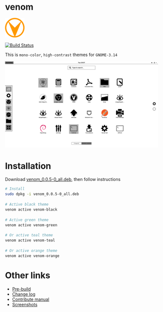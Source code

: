 # venom

![venom-logo](asset/venom-64.png)

[![Build Status](https://travis-ci.org/kevin-leptons/venom.svg?branch=master)](https://travis-ci.org/kevin-leptons/venom)

This is `mono-color`, `high-contrast` themes for `GNOME-3.14`

![venom-green](asset/venom-black.png)

# Installation

Download [venom_0.0.5-0_all.deb](https://drive.google.com/open?id=0B6Eqm2oY7b1vaXpWZzM4dU1XeE0), then follow instructions

```bash
# Install
sudo dpkg -i venom_0.0.5-0_all.deb

# Active black theme
venom active venom-black

# Active green theme
venom active venom-green

# Or active teal theme
venom active venom-teal

# Or active orange theme
venom active venom-orange
```

# Other links

- [Pre-build](doc/legacy-version.md)
- [Change log](changelog.md)
- [Contribute manual](doc/dev.md)
- [Screenshots](doc/screenshot.md)
